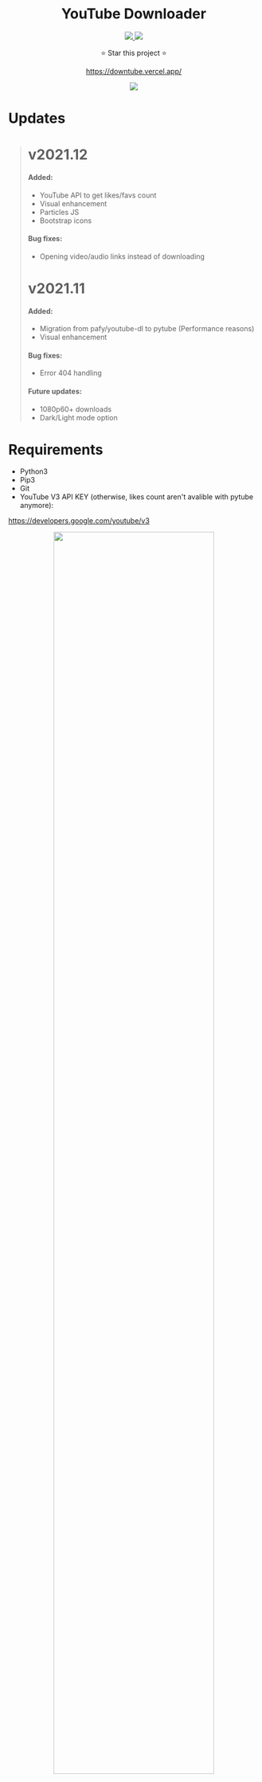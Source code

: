  <h1 align="center">YouTube Downloader</h1>
   <p align="center">
    <a href="https://github.com/gabzin/django-ytdownloader/blob/main/LICENSE">
      <img src="https://img.shields.io/badge/license-MIT-red.svg" />
    </a>
    <a href="https://www.python.org/">
    	<img src="https://img.shields.io/badge/built%20with-Django-green.svg" />
    </a>
	<p align="center">⭐️ Star this project ⭐️</p>
  </p>
<a href="https://downtube.vercel.app/"><p align="center">https://downtube.vercel.app/</p></a>
<p align="center">
  <a href="https://downtube.vercel.app/"><img src="https://iili.io/YfwYva.png"></a>
</p>

# Updates
> # v2021.12
> 
> #### Added:
> 
> - YouTube API to get likes/favs count
> - Visual enhancement
> - Particles JS
> - Bootstrap icons
>
> #### Bug fixes:
>
> - Opening video/audio links instead of downloading
>
> # v2021.11
> 
> #### Added:
> 
> - Migration from pafy/youtube-dl to pytube (Performance reasons)
> - Visual enhancement
>
> #### Bug fixes:
>
> - Error 404 handling
>
> #### Future updates:
>
> - 1080p60+ downloads
> - Dark/Light mode option


# Requirements
  - Python3
  - Pip3
  - Git
  - YouTube V3 API KEY (otherwise, likes count aren't avalible with pytube anymore):
  
  <a href="https://developers.google.com/youtube/v3">https://developers.google.com/youtube/v3</a>
  
 <p align="center">
    <img src="https://iili.io/YfwpF1.png" width="80%">
</p>
  

# Installation

```bash
git clone https://github.com/gabzin/django-ytdownloader
cd django-ytdownloader
pip3 install -r requirements.txt
```

# Starting server

```bash
python manage.py runserver
```